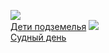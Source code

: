 ![](/books/prose_classic/Владимир%20Короленко/Дети%20подземелья.jpg)  
[Дети подземелья](/books/prose_classic/Владимир%20Короленко/Дети%20подземелья)
![](/books/prose_classic/Владимир%20Короленко/Судный%20день.jpg)  
[Судный день](/books/prose_classic/Владимир%20Короленко/Судный%20день)